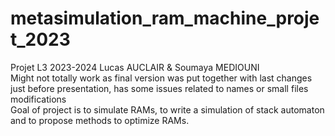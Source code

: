 # metasimulation_ram_machine_projet_2023
Projet L3 2023-2024
Lucas AUCLAIR & Soumaya MEDIOUNI <br />
Might not totally work as final version was put together with last changes just before presentation, has some issues related to names or small files modifications <br />
Goal of project is to simulate RAMs, to write a simulation of stack automaton and to propose methods to optimize RAMs.
